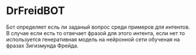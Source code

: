 # DrFreidBOT
Бот определяет есль ли заданый вопрос среди примеров для интентов. В случае если есть то отвечает фразой для этого интента, если нет то используется генеративная модель на нейронной сети обученая на фразах Зигизмунда Фрейда.
